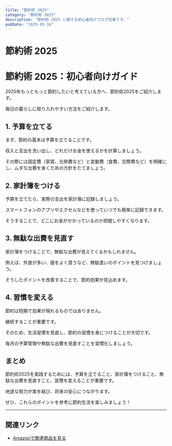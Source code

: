 ```yaml
---
title: "節約術 2025"
category: "節約術 2025"
description: "節約術 2025 に関する初心者向けブログ記事です。"
pubDate: "2025-05-16"
---
```


# 節約術 2025

# 節約術 2025：初心者向けガイド

2025年もっともっと節約したいと考えている方へ、節約術2025をご紹介します。

毎日の暮らしに取り入れやすい方法をご紹介します。



## 1. 予算を立てる

まず、節約の基本は予算を立てることです。

収入と支出を洗い出し、どれだけお金を使えるかを計算しましょう。

その際には固定費（家賃、光熱費など）と変動費（食費、交際費など）を明確にし、ムダな出費を省くための方針をたてましょう。



## 2. 家計簿をつける

予算を立てたら、実際の支出を家計簿に記録しましょう。

スマートフォンのアプリやエクセルなどを使っていつでも簡単に記録できます。

そうすることで、どこにお金がかかっているのか把握しやすくなります。



## 3. 無駄な出費を見直す

家計簿をつけることで、無駄な出費が見えてくるかもしれません。

例えば、外食が多い、服をよく買うなど、無駄遣いのポイントを見つけましょう。

そうしたポイントを改善することで、節約効果が見込めます。



## 4. 習慣を変える

節約は短期で効果が現れるものではありません。

継続することが重要です。

そのため、生活習慣を見直し、節約の習慣を身につけることが大切です。

毎月の予算管理や無駄な出費を見直すことを習慣化しましょう。



## まとめ

節約術2025を実践するためには、予算を立てること、家計簿をつけること、無駄な出費を見直すこと、習慣を変えることが重要です。

地道な努力が実を結び、将来の安心につながります。

ぜひ、これらのポイントを参考に節約生活を楽しみましょう！

---

## 関連リンク

- [Amazonで関連商品を見る](https://www.amazon.co.jp/s?k=%E7%AF%80%E7%B4%84%E8%A1%93+2025&tag=autowritehubai-22)
